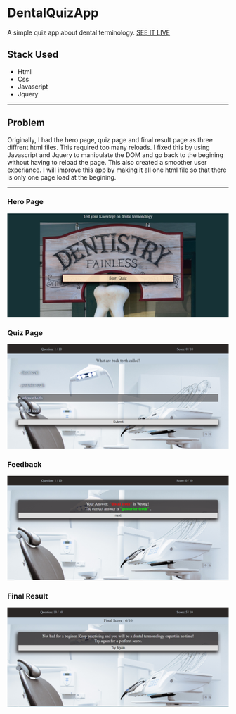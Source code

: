 # DentalQuizApp
A simple quiz app about dental terminology.
[SEE IT LIVE](https://andreadesiderio.github.io/dentalQuizApp/)


## Stack Used
+ Html
+ Css
+ Javascript
+ Jquery
----

## Problem
 Originally, I had the hero page, quiz page and final result page as three diffrent html files. This required too many reloads. I fixed this by using Javascript and Jquery to manipulate the DOM and go back to the begining without having to reload the page. This also created a smoother user experiance.
 I will improve this app by making it all one html file so that there is only one page load at the begining.
 
 ----


### Hero Page 
<img src="screenshots/Annotation 2019-07-24 193824.png" alt="hero page">


### Quiz Page
<img src="screenshots/Annotation 2019-07-24 194056.png" alt="quiz page">


### Feedback
<img src="screenshots/Annotation 2019-07-24 194633.png" alt="feedback">


### Final Result
<img src="screenshots/Annotation 2019-07-24 194436.png" alt="final-result page">
